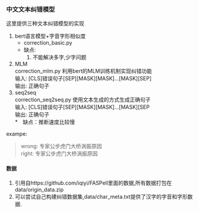 ### 中文文本纠错模型 
这里提供三种文本纠错模型的实现  
    
1. bert语言模型+字音字形相似度  
    * correction_basic.py
    * 缺点: 
       1. 不能解决多字,少字问题
2. MLM  
    correction_mlm.py
    利用bert的MLM训练机制实现纠错功能  
    输入: [CLS]错误句子[SEP][MASK][MASK]...[MASK][SEP]  
    输出: 正确句子  
3. seq2seq    
    correction_seq2seq.py
    使用文本生成的方式生成正确句子  
    输入: [CLS]错误句子[SEP][MASK][MASK]...[MASK][SEP  
    输出: 正确句子  
    *　缺点：推断速度比较慢
        
exampe:
> wrong: 专家公步虎门大桥涡振原因  
> right: 专家公步虎门大桥涡振原因
#### 数据
1. 引用自https://github.com/iqiyi/FASPell里面的数据,所有数据打包在data/origin_data.zip  
2. 可以尝试自己构建纠错数据集,data/char_meta.txt提供了汉字的字音和字形数据.  
